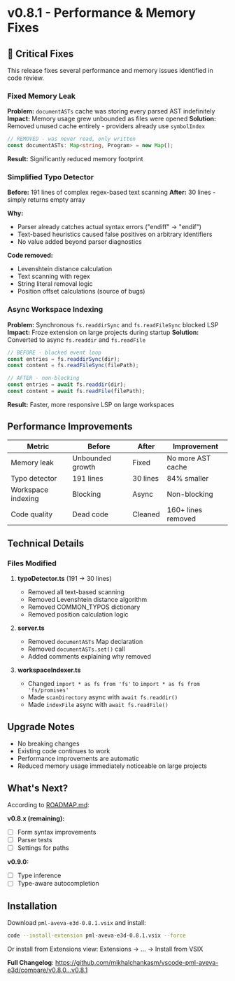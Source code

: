 # v0.8.1 - Performance & Memory Fixes

## 🐛 Critical Fixes

This release fixes several performance and memory issues identified in code review.

### Fixed Memory Leak

**Problem:** `documentASTs` cache was storing every parsed AST indefinitely
**Impact:** Memory usage grew unbounded as files were opened
**Solution:** Removed unused cache entirely - providers already use `symbolIndex`

```typescript
// REMOVED - was never read, only written
const documentASTs: Map<string, Program> = new Map();
```

**Result:** Significantly reduced memory footprint

### Simplified Typo Detector

**Before:** 191 lines of complex regex-based text scanning
**After:** 30 lines - simply returns empty array

**Why:**
- Parser already catches actual syntax errors ("endiff" → "endif")
- Text-based heuristics caused false positives on arbitrary identifiers
- No value added beyond parser diagnostics

**Code removed:**
- Levenshtein distance calculation
- Text scanning with regex
- String literal removal logic
- Position offset calculations (source of bugs)

### Async Workspace Indexing

**Problem:** Synchronous `fs.readdirSync` and `fs.readFileSync` blocked LSP
**Impact:** Froze extension on large projects during startup
**Solution:** Converted to async `fs.readdir` and `fs.readFile`

```typescript
// BEFORE - blocked event loop
const entries = fs.readdirSync(dir);
const content = fs.readFileSync(filePath);

// AFTER - non-blocking
const entries = await fs.readdir(dir);
const content = await fs.readFile(filePath);
```

**Result:** Faster, more responsive LSP on large workspaces

## Performance Improvements

| Metric | Before | After | Improvement |
|--------|--------|-------|-------------|
| Memory leak | Unbounded growth | Fixed | No more AST cache |
| Typo detector | 191 lines | 30 lines | 84% smaller |
| Workspace indexing | Blocking | Async | Non-blocking |
| Code quality | Dead code | Cleaned | 160+ lines removed |

## Technical Details

### Files Modified

1. **typoDetector.ts** (191 → 30 lines)
   - Removed all text-based scanning
   - Removed Levenshtein distance algorithm
   - Removed COMMON_TYPOS dictionary
   - Removed position calculation logic

2. **server.ts**
   - Removed `documentASTs` Map declaration
   - Removed `documentASTs.set()` call
   - Added comments explaining why removed

3. **workspaceIndexer.ts**
   - Changed `import * as fs from 'fs'` to `import * as fs from 'fs/promises'`
   - Made `scanDirectory` async with `await fs.readdir()`
   - Made `indexFile` async with `await fs.readFile()`

## Upgrade Notes

- No breaking changes
- Existing code continues to work
- Performance improvements are automatic
- Reduced memory usage immediately noticeable on large projects

## What's Next?

According to [ROADMAP.md](https://github.com/mikhalchankasm/vscode-pml-aveva-e3d/blob/main/ROADMAP.md):

**v0.8.x (remaining):**
- [ ] Form syntax improvements
- [ ] Parser tests
- [ ] Settings for paths

**v0.9.0:**
- [ ] Type inference
- [ ] Type-aware autocompletion

## Installation

Download `pml-aveva-e3d-0.8.1.vsix` and install:

```bash
code --install-extension pml-aveva-e3d-0.8.1.vsix --force
```

Or install from Extensions view: Extensions → ... → Install from VSIX

**Full Changelog**: https://github.com/mikhalchankasm/vscode-pml-aveva-e3d/compare/v0.8.0...v0.8.1
